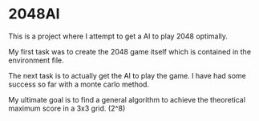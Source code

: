 # 2048AI
This is a project where I attempt to get a AI to play 2048 optimally.

My first task was to create the 2048 game itself which is contained in the environment file.

The next task is to actually get the AI to play the game. I have had some success so far with a monte carlo method.

My ultimate goal is to find a general algorithm to achieve the theoretical maximum score in a 3x3 grid. (2^8)
